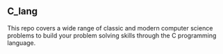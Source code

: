 ## C_lang

This repo covers a wide range of classic and modern computer science problems to build your problem solving skills through the C programming language.

